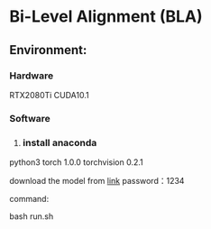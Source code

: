# Bi-Level Alignment (BLA)

## Environment:

### Hardware
RTX2080Ti CUDA10.1

### Software

1. ### install anaconda
python3 torch 1.0.0 torchvision 0.2.1

download the model from [link](https://pan.baidu.com/s/1c8wPararIxJlhiC7aHBpvw ) password：1234

command:

bash run.sh


